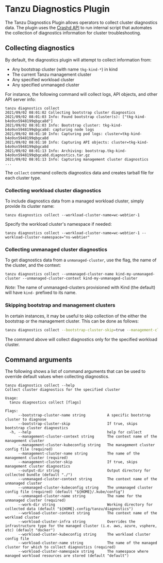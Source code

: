# Tanzu Diagnostics Plugin

The Tanzu Diagnostics Plugin allows operators to collect cluster diagnostics data. The plugin uses the [Crashd API](https://github.com/vmware-tanzu/crash-diagnostics) to run internal script that automates the collection of diagnostics information for cluster troubleshooting.

## Collecting diagnostics

By default, the diagnostics plugin will attempt to collect information from:

* Any bootstrap cluster (with name `tkg-kind-*`) in kind
* The current Tanzu management cluster
* Any specified workload cluster
* Any specified unmanaged cluster

For instance, the following command will collect logs, API objects, and other API server info:

```shell
tanzu diagnostics collect
2021/09/02 08:01:02 Collecting bootstrap cluster diagnostics
2021/09/02 08:01:03 Info: Found bootstrap cluster(s): ["tkg-kind-b4o9sn5948199qbgca8d"]
2021/09/02 08:01:03 Info: Bootstrap cluster: tkg-kind-b4o9sn5948199qbgca8d: capturing node logs
2021/09/02 08:01:10 Info: Capturing pod logs: cluster=tkg-kind-b4o9sn5948199qbgca8d
2021/09/02 08:01:10 Info: Capturing API objects: cluster=tkg-kind-b4o9sn5948199qbgca8d
2021/09/02 08:01:13 Info: Archiving: bootstrap.tkg-kind-b4o9sn5948199qbgca8d.diagnostics.tar.gz
2021/09/02 08:01:13 Info: Capturing management cluster diagnostics
...
```

The `collect` command collects diagnostics data and creates tarball file for each cluster type.

### Collecting workload cluster diagnostics

To include diagnostics data from a managed workload cluster, simply provide its cluster name:

```shell
tanzu diagnostics collect --workload-cluster-name=wc-webtier-1
```

Specify the workload cluster's namespace if needed:

```shell
tanzu diagnostics collect --workload-cluster-name=wc-webtier-1 --workload-cluster-namespace="ns-webtier"
```

### Collecting unmanaged cluster diagnostics

To get diagnostics data from a `unmanaged-cluster`, use the flag, the name of the cluster, and the context:

```shell
tanzu diagnostics collect --unmanaged-cluster-name kind-my-unmanaged-cluster --unmanaged-cluster-context kind-my-unmanaged-cluster
```

_Note:_ The name of unmanaged-clusters provisioned with Kind (the default) will have `kind-` prefixed to its name.

### Skipping bootstrap and management clusters

In certain instances, it may be useful to skip collection of the either the bootstrap or the management cluster. This can be done as follows:

```bash
tanzu diagnostics collect --bootstrap-cluster-skip=true --management-cluster-skip=true --workload-cluster-name=wc-webtier-1
```

The command above will collect diagnostics only for the specified workload cluster.

## Command arguments

The following shows a list of command arguments that can be used to override default values when collecting diagnostics.

```shell
tanzu diagnostics collect --help
Collect cluster diagnostics for the specified cluster

Usage:
  tanzu diagnostics collect [flags]

Flags:
      --bootstrap-cluster-name string          A specific bootstrap cluster to diagnose
      --bootstrap-cluster-skip                 If true, skips bootstrap cluster diagnostics
  -h, --help                                   help for collect
      --management-cluster-context string      The context name of the management cluster
      --management-cluster-kubeconfig string   The management cluster config file (required)
      --management-cluster-name string         The name of the management cluster (required)
      --management-cluster-skip                If true, skips management cluster diagnostics
      --output-dir string                      Output directory for collected bundle (default "./")
      --unmanaged-cluster-context string       The context name of the unmanaged cluster
      --unmanaged-cluster-kubeconfig string    The unmanaged cluster config file (required) (default "${HOME}/.kube/config")
      --unmanaged-cluster-name string          The name for the unmanaged cluster (required)
      --work-dir string                        Working directory for collected data (default "${HOME}.config/tanzu/diagnostics")
      --workload-cluster-context string        The context name of the workload cluster
      --workload-cluster-infra string          Overrides the infrastructure type for the managed cluster (i.e. aws, azure, vsphere, etc) (default "docker")
      --workload-cluster-kubeconfig string     The workload cluster config file
      --workload-cluster-name string           The name of the managed cluster for which to collect diagnostics (required)
      --workload-cluster-namespace string      The namespace where managed workload resources are stored (default "default")
```
